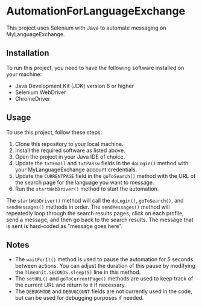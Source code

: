 AutomationForLanguageExchange
=============================

This project uses Selenium with Java to automate messaging on MyLanguageExchange.


Installation
------------

To run this project, you need to have the following software installed on your machine:

-   Java Development Kit (JDK) version 8 or higher
-   Selenium WebDriver
-   ChromeDriver

Usage
-----

To use this project, follow these steps:

1.  Clone this repository to your local machine.
2.  Install the required software as listed above.
3.  Open the project in your Java IDE of choice.
4.  Update the `txtEmail` and `txtPassw` fields in the `doLogin()` method with your MyLanguageExchange account credentials.
5.  Update the `CURRENTPAGE` field in the `goToSearch()` method with the URL of the search page for the language you want to message.
6.  Run the `startWebDriver()` method to start the automation.

The `startWebDriver()` method will call the `doLogin()`, `goToSearch()`, and `sendMessages()` methods in order. The `sendMessages()` method will repeatedly loop through the search results pages, click on each profile, send a message, and then go back to the search results. The message that is sent is hard-coded as "message goes here".

Notes
-----

-   The `waitForIt()` method is used to pause the automation for 5 seconds between actions. You can adjust the duration of this pause by modifying the `TimeUnit.SECONDS.sleep(5)` line in this method.
-   The `setURL()` and `goToCurrentPage()` methods are used to keep track of the current URL and return to it if necessary.
-   The `DEBUGMODE` and `DEBUGCOUNT` fields are not currently used in the code, but can be used for debugging purposes if needed.
